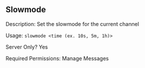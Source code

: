 ## Slowmode

Description: Set the slowmode for the current channel

Usage: `slowmode <time (ex. 10s, 5m, 1h)>`

Server Only? Yes

Required Permissions: Manage Messages